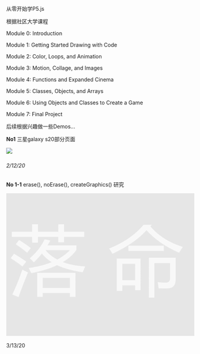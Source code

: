 从零开始学P5.js

根据社区大学课程

Module 0: Introduction

Module 1: Getting Started Drawing with Code

Module 2: Color, Loops, and Animation

Module 3: Motion, Collage, and Images

Module 4: Functions and Expanded Cinema

Module 5: Classes, Objects, and Arrays

Module 6: Using Objects and Classes to Create a Game

Module 7: Final Project



后续根据兴趣做一些Demos...



**No1**   三星galaxy s20部分页面

![](https://wx3.sinaimg.cn/large/6a1e8e1bgy1gbun1xmq8jg21e30qm7dh.gif)

###### 2/12/20



**No 1-1** erase(), noErase(), createGraphics() 研究

![](6a1e8e1bgy1gct6dyb025g20j00egdh1.gif)

3/13/20